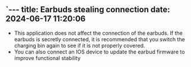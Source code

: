 `---
title: Earbuds stealing connection
date: 2024-06-17 11:20:06
---
- This application does not affect the connection of the earbuds. If the earbuds is secretly connected, it is recommended that you switch the charging bin again to see if it is not properly covered.
- You can also connect an IOS device to update the earbud firmware to improve functional stability
